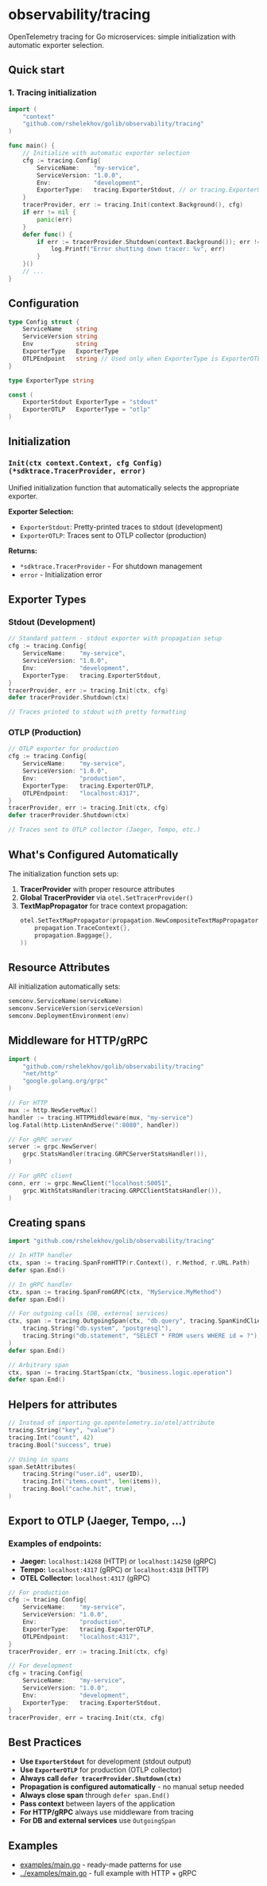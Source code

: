# observability/tracing

OpenTelemetry tracing for Go microservices: simple initialization with automatic exporter selection.

## Quick start

### 1. Tracing initialization

```go
import (
    "context"
    "github.com/rshelekhov/golib/observability/tracing"
)

func main() {
    // Initialize with automatic exporter selection
    cfg := tracing.Config{
        ServiceName:    "my-service",
        ServiceVersion: "1.0.0",
        Env:            "development",
        ExporterType:   tracing.ExporterStdout, // or tracing.ExporterOTLP
    }
    tracerProvider, err := tracing.Init(context.Background(), cfg)
    if err != nil {
        panic(err)
    }
    defer func() {
        if err := tracerProvider.Shutdown(context.Background()); err != nil {
            log.Printf("Error shutting down tracer: %v", err)
        }
    }()
    // ...
}
```

## Configuration

```go
type Config struct {
    ServiceName    string
    ServiceVersion string
    Env            string
    ExporterType   ExporterType
    OTLPEndpoint   string // Used only when ExporterType is ExporterOTLP
}

type ExporterType string

const (
    ExporterStdout ExporterType = "stdout"
    ExporterOTLP   ExporterType = "otlp"
)
```

## Initialization

### `Init(ctx context.Context, cfg Config) (*sdktrace.TracerProvider, error)`

Unified initialization function that automatically selects the appropriate exporter.

**Exporter Selection:**

- `ExporterStdout`: Pretty-printed traces to stdout (development)
- `ExporterOTLP`: Traces sent to OTLP collector (production)

**Returns:**

- `*sdktrace.TracerProvider` - For shutdown management
- `error` - Initialization error

## Exporter Types

### Stdout (Development)

```go
// Standard pattern - stdout exporter with propagation setup
cfg := tracing.Config{
    ServiceName:    "my-service",
    ServiceVersion: "1.0.0",
    Env:            "development",
    ExporterType:   tracing.ExporterStdout,
}
tracerProvider, err := tracing.Init(ctx, cfg)
defer tracerProvider.Shutdown(ctx)

// Traces printed to stdout with pretty formatting
```

### OTLP (Production)

```go
// OTLP exporter for production
cfg := tracing.Config{
    ServiceName:    "my-service",
    ServiceVersion: "1.0.0",
    Env:            "production",
    ExporterType:   tracing.ExporterOTLP,
    OTLPEndpoint:   "localhost:4317",
}
tracerProvider, err := tracing.Init(ctx, cfg)
defer tracerProvider.Shutdown(ctx)

// Traces sent to OTLP collector (Jaeger, Tempo, etc.)
```

## What's Configured Automatically

The initialization function sets up:

1. **TracerProvider** with proper resource attributes
2. **Global TracerProvider** via `otel.SetTracerProvider()`
3. **TextMapPropagator** for trace context propagation:
   ```go
   otel.SetTextMapPropagator(propagation.NewCompositeTextMapPropagator(
       propagation.TraceContext{},
       propagation.Baggage{},
   ))
   ```

## Resource Attributes

All initialization automatically sets:

```go
semconv.ServiceName(serviceName)
semconv.ServiceVersion(serviceVersion)
semconv.DeploymentEnvironment(env)
```

## Middleware for HTTP/gRPC

```go
import (
    "github.com/rshelekhov/golib/observability/tracing"
    "net/http"
    "google.golang.org/grpc"
)

// For HTTP
mux := http.NewServeMux()
handler := tracing.HTTPMiddleware(mux, "my-service")
log.Fatal(http.ListenAndServe(":8080", handler))

// For gRPC server
server := grpc.NewServer(
    grpc.StatsHandler(tracing.GRPCServerStatsHandler()),
)

// For gRPC client
conn, err := grpc.NewClient("localhost:50051",
    grpc.WithStatsHandler(tracing.GRPCClientStatsHandler()),
)
```

## Creating spans

```go
import "github.com/rshelekhov/golib/observability/tracing"

// In HTTP handler
ctx, span := tracing.SpanFromHTTP(r.Context(), r.Method, r.URL.Path)
defer span.End()

// In gRPC handler
ctx, span := tracing.SpanFromGRPC(ctx, "MyService.MyMethod")
defer span.End()

// For outgoing calls (DB, external services)
ctx, span := tracing.OutgoingSpan(ctx, "db.query", tracing.SpanKindClient,
    tracing.String("db.system", "postgresql"),
    tracing.String("db.statement", "SELECT * FROM users WHERE id = ?"),
)
defer span.End()

// Arbitrary span
ctx, span := tracing.StartSpan(ctx, "business.logic.operation")
defer span.End()
```

## Helpers for attributes

```go
// Instead of importing go.opentelemetry.io/otel/attribute
tracing.String("key", "value")
tracing.Int("count", 42)
tracing.Bool("success", true)

// Using in spans
span.SetAttributes(
    tracing.String("user.id", userID),
    tracing.Int("items.count", len(items)),
    tracing.Bool("cache.hit", true),
)
```

## Export to OTLP (Jaeger, Tempo, ...)

### Examples of endpoints:

- **Jaeger:** `localhost:14268` (HTTP) or `localhost:14250` (gRPC)
- **Tempo:** `localhost:4317` (gRPC) or `localhost:4318` (HTTP)
- **OTEL Collector:** `localhost:4317` (gRPC)

```go
// For production
cfg := tracing.Config{
    ServiceName:    "my-service",
    ServiceVersion: "1.0.0",
    Env:            "production",
    ExporterType:   tracing.ExporterOTLP,
    OTLPEndpoint:   "localhost:4317",
}
tracerProvider, err := tracing.Init(ctx, cfg)

// For development
cfg = tracing.Config{
    ServiceName:    "my-service",
    ServiceVersion: "1.0.0",
    Env:            "development",
    ExporterType:   tracing.ExporterStdout,
}
tracerProvider, err = tracing.Init(ctx, cfg)
```

## Best Practices

- **Use `ExporterStdout`** for development (stdout output)
- **Use `ExporterOTLP`** for production (OTLP collector)
- **Always call `defer tracerProvider.Shutdown(ctx)`**
- **Propagation is configured automatically** - no manual setup needed
- **Always close span** through `defer span.End()`
- **Pass context** between layers of the application
- **For HTTP/gRPC** always use middleware from tracing
- **For DB and external services** use `OutgoingSpan`

## Examples

- [examples/main.go](examples/main.go) - ready-made patterns for use
- [../examples/main.go](../examples/main.go) - full example with HTTP + gRPC
